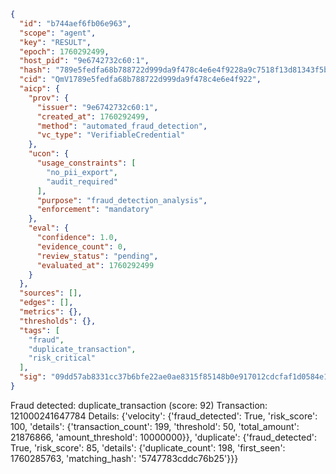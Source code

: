 ```json
{
  "id": "b744aef6fb06e963",
  "scope": "agent",
  "key": "RESULT",
  "epoch": 1760292499,
  "host_pid": "9e6742732c60:1",
  "hash": "789e5fedfa68b788722d999da9f478c4e6e4f9228a9c7518f13d81343f5b3cb9",
  "cid": "QmV1789e5fedfa68b788722d999da9f478c4e6e4f922",
  "aicp": {
    "prov": {
      "issuer": "9e6742732c60:1",
      "created_at": 1760292499,
      "method": "automated_fraud_detection",
      "vc_type": "VerifiableCredential"
    },
    "ucon": {
      "usage_constraints": [
        "no_pii_export",
        "audit_required"
      ],
      "purpose": "fraud_detection_analysis",
      "enforcement": "mandatory"
    },
    "eval": {
      "confidence": 1.0,
      "evidence_count": 0,
      "review_status": "pending",
      "evaluated_at": 1760292499
    }
  },
  "sources": [],
  "edges": [],
  "metrics": {},
  "thresholds": {},
  "tags": [
    "fraud",
    "duplicate_transaction",
    "risk_critical"
  ],
  "sig": "09dd57ab8331cc37b6bfe22ae0ae8315f85148b0e917012cdcfaf1d0584e1dda"
}
```

Fraud detected: duplicate_transaction (score: 92)
Transaction: 121000241647784
Details: {'velocity': {'fraud_detected': True, 'risk_score': 100, 'details': {'transaction_count': 199, 'threshold': 50, 'total_amount': 21876866, 'amount_threshold': 10000000}}, 'duplicate': {'fraud_detected': True, 'risk_score': 85, 'details': {'duplicate_count': 198, 'first_seen': 1760285763, 'matching_hash': '5747783cddc76b25'}}}